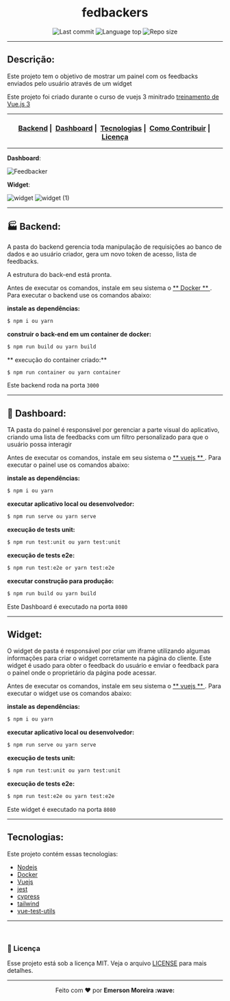 
# <h1 align="center">**fedbackers**</h1>

<p align="center">
  <img alt="Last commit" src="https://img.shields.io/github/last-commit/eemr3/feedbackers"/>
  <img alt="Language top" src="https://img.shields.io/github/languages/top/eemr3/feedbackers"/>
  <img alt="Repo size" src="https://img.shields.io/github/repo-size/eemr3/feedbackers"/>
</p>

***

## Descrição:

<p>Este projeto tem o objetivo de mostrar um painel com os feedbacks enviados pelo usuário através de um widget</p>
<p>Este projeto foi criado durante o curso de vuejs 3 minitrado <a href="https://treinamento.vuejsbrasil.org/">treinamento de Vue.js 3</a></p>

***

<h3 align="center">
  <a href="#factory">Backend</a>&nbsp;|&nbsp;
  <a href="#pencil">Dashboard</a>&nbsp;|&nbsp;
  <a href="#rocket-tecnologias-utilizadas">Tecnologias</a>&nbsp;|&nbsp;
  <a href="#link-como-contribuir">Como Contribuir</a>&nbsp;|&nbsp;
  <a href="#licença">Licença</a>
</h3>
  

***

**Dashboard**:

![Feedbacker](https://user-images.githubusercontent.com/42968718/110360431-788f5b80-801d-11eb-9d1a-9c6470f0b18a.png)

**Widget**:

![widget](https://user-images.githubusercontent.com/42968718/110856665-b4812580-8296-11eb-9154-11b0a4f903bb.png)
![widget (1)](https://user-images.githubusercontent.com/42968718/110856677-b77c1600-8296-11eb-85c5-3c10db9c1147.png)

***

## :factory: Backend: 
A pasta do backend gerencia toda manipulação de requisições ao banco de dados e ao usuário criador, gera um novo token de acesso, lista de feedbacks.

A estrutura do back-end está pronta.

Antes de executar os comandos, instale em seu sistema o <a href="https://www.docker.com/get-started"> ** Docker ** </a>. Para executar o backend use os comandos abaixo:

**instale as dependências:**
```sh
$ npm i ou yarn
```
**construir o back-end em um container de docker:**
```sh
$ npm run build ou yarn build
```
**  execução do container criado:**
```sh
$ npm run container ou yarn container
```

Este backend roda na porta ```3000```

***

## :pencil: Dashboard: 
TA pasta do painel é responsável por gerenciar a parte visual do aplicativo, criando uma lista de feedbacks com um filtro personalizado para que o usuário possa interagir

Antes de executar os comandos, instale em seu sistema o <a href="https://vuejs.org/"> ** vuejs ** </a>. Para executar o painel use os comandos abaixo:

**instale as dependências:**
```sh
$ npm i ou yarn
```
**executar aplicativo local ou desenvolvedor:**
```sh
$ npm run serve ou yarn serve
```
**execução de tests unit:**
```sh
$ npm run test:unit ou yarn test:unit
```
**execução de tests e2e:**
```sh
$ npm run test:e2e or yarn test:e2e
```
**executar construção para produção:**
```sh
$ npm run build ou yarn build
```

Este Dashboard é executado na porta ```8080```

***
## Widget:
O widget de pasta é responsável por criar um iframe utilizando algumas informações para criar o widget corretamente na página do cliente. Este widget é usado para obter o feedback do usuário e enviar o feedback para o painel onde o proprietário da página pode acessar.

Antes de executar os comandos, instale em seu sistema o <a href="https://vuejs.org/"> ** vuejs ** </a>. Para executar o widget use os comandos abaixo:

**instale as dependências:**
```sh
$ npm i ou yarn
```
**executar aplicativo local ou desenvolvedor:**
```sh
$ npm run serve ou yarn serve
```
**execução de tests unit:**
```sh
$ npm run test:unit ou yarn test:unit
```
**execução de tests e2e:**
```sh
$ npm run test:e2e ou yarn test:e2e
```

Este widget é executado na porta ```8080```

***

## Tecnologias: 
Este projeto contém essas tecnologias:

- [Nodejs](https://nodejs.org/en/)
- [Docker](https://www.docker.com/)
- [Vuejs](https://vuejs.org/)
- [jest](https://jestjs.io/)
- [cypress](https://www.cypress.io/)
- [tailwind](https://tailwindcss.com/)
- [vue-test-utils](https://vue-test-utils.vuejs.org/)

***

<br>

### :memo: Licença

Esse projeto está sob a licença MIT. Veja o arquivo [LICENSE](LICENSE) para mais detalhes.

---

<p align="center">Feito com ❤️ por <strong>Emerson Moreira :wave: </p>
